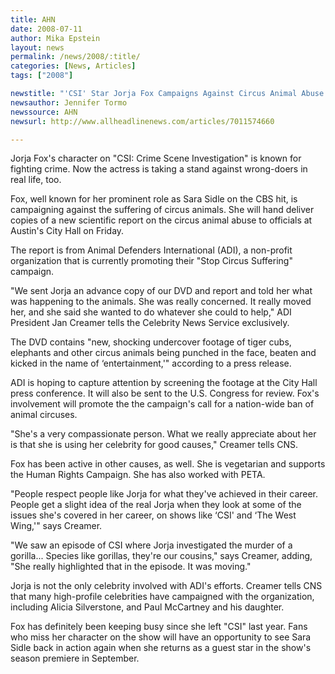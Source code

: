 ```yaml
---
title: AHN
date: 2008-07-11
author: Mika Epstein
layout: news
permalink: /news/2008/:title/
categories: [News, Articles]
tags: ["2008"]

newstitle: "'CSI' Star Jorja Fox Campaigns Against Circus Animal Abuse  "
newsauthor: Jennifer Tormo  
newssource: AHN  
newsurl: http://www.allheadlinenews.com/articles/7011574660  

---
```


Jorja Fox's character on "CSI: Crime Scene Investigation" is known for fighting crime. Now the actress is taking a stand against wrong-doers in real life, too.

Fox, well known for her prominent role as Sara Sidle on the CBS hit, is campaigning against the suffering of circus animals. She will hand deliver copies of a new scientific report on the circus animal abuse to officials at Austin's City Hall on Friday.

The report is from Animal Defenders International (ADI), a non-profit organization that is currently promoting their "Stop Circus Suffering" campaign.

"We sent Jorja an advance copy of our DVD and report and told her what was happening to the animals. She was really concerned. It really moved her, and she said she wanted to do whatever she could to help," ADI President Jan Creamer tells the Celebrity News Service exclusively.

The DVD contains "new, shocking undercover footage of tiger cubs, elephants and other circus animals being punched in the face, beaten and kicked in the name of &#8216;entertainment,'" according to a press release.

ADI is hoping to capture attention by screening the footage at the City Hall press conference. It will also be sent to the U.S. Congress for review. Fox's involvement will promote the the campaign's call for a nation-wide ban of animal circuses.

"She's a very compassionate person. What we really appreciate about her is that she is using her celebrity for good causes," Creamer tells CNS.

Fox has been active in other causes, as well. She is vegetarian and supports the Human Rights Campaign. She has also worked with PETA.

"People respect people like Jorja for what they've achieved in their career. People get a slight idea of the real Jorja when they look at some of the issues she's covered in her career, on shows like &#8216;CSI' and &#8216;The West Wing,'" says Creamer.

"We saw an episode of CSI where Jorja investigated the murder of a gorilla... Species like gorillas, they're our cousins," says Creamer, adding, "She really highlighted that in the episode. It was moving."

Jorja is not the only celebrity involved with ADI's efforts. Creamer tells CNS that many high-profile celebrities have campaigned with the organization, including Alicia Silverstone, and Paul McCartney and his daughter.

Fox has definitely been keeping busy since she left "CSI" last year. Fans who miss her character on the show will have an opportunity to see Sara Sidle back in action again when she returns as a guest star in the show's season premiere in September.  
